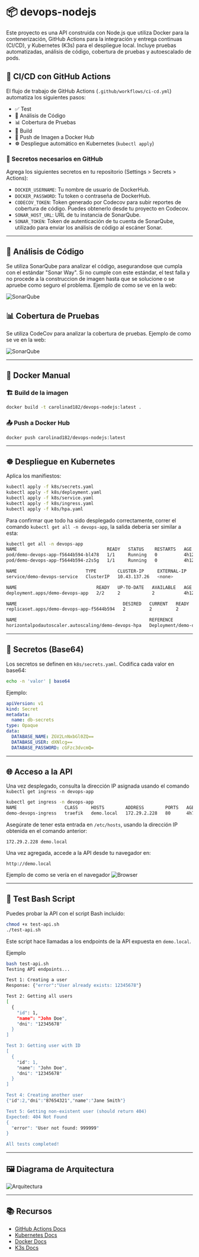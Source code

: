 
# 📦 devops-nodejs

Este proyecto es una API construida con Node.js que utiliza Docker para la contenerización, GitHub Actions para la integración y entrega continuas (CI/CD), y Kubernetes (K3s) para el despliegue local. Incluye pruebas automatizadas, análisis de código, cobertura de pruebas y autoescalado de pods.



## 🚀 CI/CD con GitHub Actions

El flujo de trabajo de GitHub Actions (`.github/workflows/ci-cd.yml`) automatiza los siguientes pasos:

- ✅ Test
- 🧠 Análisis de Código
- 📊 Cobertura de Pruebas
- 🔧 Build
- 🐳 Push de Imagen a Docker Hub
- ☸️ Despliegue automático en Kubernetes (`kubectl apply`)

### 🔐 Secretos necesarios en GitHub

Agrega los siguientes secretos en tu repositorio (Settings > Secrets > Actions):

- `DOCKER_USERNAME`: Tu nombre de usuario de DockerHub.
- `DOCKER_PASSWORD`: Tu token o contraseña de DockerHub.
- `CODECOV_TOKEN`: Token generado por Codecov para subir reportes de cobertura de código. Puedes obtenerlo desde tu proyecto en Codecov.
- `SONAR_HOST_URL`: URL de tu instancia de SonarQube.
- `SONAR_TOKEN`: Token de autenticación de tu cuenta de SonarQube, utilizado para enviar los análisis de código al escáner Sonar.

---

## 🧠 Análisis de Código

Se utiliza SonarQube para analizar el código, asegurandose que cumpla con el estándar "Sonar Way". Si no cumple con este estándar, el test falla y no procede a la construccion de imagen hasta que se solucione o se apruebe como seguro el problema. Ejemplo de como se ve en la web:

![SonarQube](assets/SonarQubeAnalysis.jpg)

## 📊 Cobertura de Pruebas

Se utiliza CodeCov para analizar la cobertura de pruebas.  Ejemplo de como se ve en la web:

![SonarQube](assets/CodeCov.jpg)

---
## 🐳 Docker Manual

### 🏗️ Build de la imagen

```bash
docker build -t carolinad182/devops-nodejs:latest .
```

### 📤 Push a Docker Hub

```bash
docker push carolinad182/devops-nodejs:latest
```

---

## ☸️ Despliegue en Kubernetes

Aplica los manifiestos:

```bash
kubectl apply -f k8s/secrets.yaml
kubectl apply -f k8s/deployment.yaml
kubectl apply -f k8s/service.yaml
kubectl apply -f k8s/ingress.yaml
kubectl apply -f k8s/hpa.yaml
```
Para confirmar que todo ha sido desplegado correctamente, correr el comando `kubectl get all -n devops-app`, la salida deberia ser similar a esta:

```bash
kubectl get all -n devops-app
NAME                                  READY   STATUS    RESTARTS   AGE
pod/demo-devops-app-f5644b594-bl478   1/1     Running   0          4h12m
pod/demo-devops-app-f5644b594-z2s5g   1/1     Running   0          4h12m

NAME                          TYPE        CLUSTER-IP     EXTERNAL-IP   PORT(S)    AGE
service/demo-devops-service   ClusterIP   10.43.137.26   <none>        8000/TCP   4h12m

NAME                              READY   UP-TO-DATE   AVAILABLE   AGE
deployment.apps/demo-devops-app   2/2     2            2           4h12m

NAME                                        DESIRED   CURRENT   READY   AGE
replicaset.apps/demo-devops-app-f5644b594   2         2         2       4h12m

NAME                                                  REFERENCE                    TARGETS       MINPODS   MAXPODS   REPLICAS   AGE
horizontalpodautoscaler.autoscaling/demo-devops-hpa   Deployment/demo-devops-app   cpu: 0%/50%   2         3         2          4h12m
```
---

## 🔐 Secretos (Base64)

Los secretos se definen en `k8s/secrets.yaml`. Codifica cada valor en base64:

```bash
echo -n 'valor' | base64
```

Ejemplo:

```yaml
apiVersion: v1
kind: Secret
metadata:
  name: db-secrets
type: Opaque
data:
  DATABASE_NAME: ZGV2LnNxbGl0ZQ==       
  DATABASE_USER: dXNlcg==             
  DATABASE_PASSWORD: cGFzc3dvcmQ=       
```

---

## 🌐 Acceso a la API

Una vez desplegado, consulta la dirección IP asignada usando el comando `kubectl get ingress -n devops-app` 
```bash
kubectl get ingress -n devops-app
NAME                  CLASS     HOSTS        ADDRESS        PORTS   AGE
demo-devops-ingress   traefik   demo.local   172.29.2.228   80      4h7m
```
Asegúrate de tener esta entrada en `/etc/hosts`, usando la dirección IP obtenida en el comando anterior:

```
172.29.2.228 demo.local
```
Una vez agregada, accede a la API desde tu navegador en:

```
http://demo.local
```
Ejemplo de como se vería en el navegador
![Browser](assets/browserscreenshot.jpg)

---

## 🧪 Test Bash Script

Puedes probar la API con el script Bash incluido:

```bash
chmod +x test-api.sh
./test-api.sh
```

Este script hace llamadas a los endpoints de la API expuesta en `demo.local`.

Ejemplo 
```bash
bash test-api.sh
Testing API endpoints...

Test 1: Creating a user
Response: {"error":"User already exists: 12345678"}

Test 2: Getting all users
[
  {
    "id": 1,
    "name": "John Doe",
    "dni": "12345678"
  }
]

Test 3: Getting user with ID
[
  {
    "id": 1,
    "name": "John Doe",
    "dni": "12345678"
  }
]

Test 4: Creating another user
{"id":2,"dni":"87654321","name":"Jane Smith"}

Test 5: Getting non-existent user (should return 404)
Expected: 404 Not Found
{
  "error": "User not found: 999999"
}

All tests completed!
```
---



## 🖼️ Diagrama de Arquitectura

![Arquitectura](assets/devopsdiagram.png)

---

## 📚 Recursos

- [GitHub Actions Docs](https://docs.github.com/es/actions)
- [Kubernetes Docs](https://kubernetes.io/es/docs/home/)
- [Docker Docs](https://docs.docker.com/)
- [K3s Docs](https://docs.k3s.io/)


